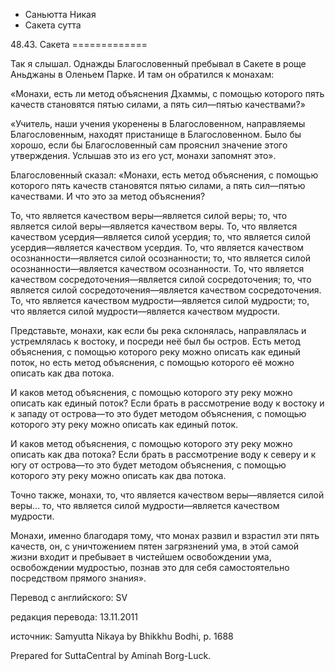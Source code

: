 









* Саньютта Никая
* Сакета сутта


48\.43\. Сакета
\=\=\=\=\=\=\=\=\=\=\=\=\=



Так я слышал\. Однажды Благословенный пребывал в Сакете в роще Аньджаны в Оленьем Парке\. И там он обратился к монахам:


«Монахи, есть ли метод объяснения Дхаммы, с помощью которого пять качеств становятся пятью силами, а пять сил—пятью качествами?»


«Учитель, наши учения укоренены в Благословенном, направляемы Благословенным, находят пристанище в Благословенном\. Было бы хорошо, если бы Благословенный сам прояснил значение этого утверждения\. Услышав это из его уст, монахи запомнят это»\.


Благословенный сказал: «Монахи, есть метод объяснения, с помощью которого пять качеств становятся пятью силами, а пять сил—пятью качествами\. И что это за метод объяснения?


То, что является качеством веры—является силой веры; то, что является силой веры—является качеством веры\. То, что является качеством усердия—является силой усердия; то, что является силой усердия—является качеством усердия\. То, что является качеством осознанности—является силой осознанности; то, что является силой осознанности—является качеством осознанности\. То, что является качеством сосредоточения—является силой сосредоточения; то, что является силой сосредоточения—является качеством сосредоточения\. То, что является качеством мудрости—является силой мудрости; то, что является силой мудрости—является качеством мудрости\.


Представьте, монахи, как если бы река склонялась, направлялась и устремлялась к востоку, и посреди неё был бы остров\. Есть метод объяснения, с помощью которого реку можно описать как единый поток, но есть метод объяснения, с помощью которого её можно описать как два потока\.


И каков метод объяснения, с помощью которого эту реку можно описать как единый поток? Если брать в рассмотрение воду к востоку и к западу от острова—то это будет методом объяснения, с помощью которого эту реку можно описать как единый поток\.


И каков метод объяснения, с помощью которого эту реку можно описать как два потока? Если брать в рассмотрение воду к северу и к югу от острова—то это будет методом объяснения, с помощью которого эту реку можно описать как два потока\.


Точно также, монахи, то, что является качеством веры—является силой веры… то, что является силой мудрости—является качеством мудрости\.


Монахи, именно благодаря тому, что монах развил и взрастил эти пять качеств, он, с уничтожением пятен загрязнений ума, в этой самой жизни входит и пребывает в чистейшем освобождении ума, освобождении мудростью, познав это для себя самостоятельно посредством прямого знания»\.



Перевод с английского: SV


редакция перевода: 13\.11\.2011


источник: Samyutta Nikaya by Bhikkhu Bodhi, p\. 1688


Prepared for SuttaCentral by Aminah Borg\-Luck\.






